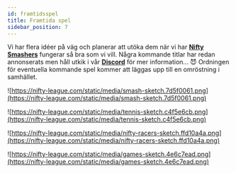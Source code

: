 ```yaml
---
id: framtidsspel
title: Framtida spel
sidebar_position: 7
---
```


Vi har flera idéer på väg och planerar att utöka dem när vi har **[Nifty Smashers](https://nifty-league.com/games)** fungerar så bra som vi vill. Några kommande titlar har redan annonserats men håll utkik i vår **[Discord](https://discord.gg/niftyleague)** för mer information… 😈 Ordningen för eventuella kommande spel kommer att läggas upp till en omröstning i samhället.

![https://nifty-league.com/static/media/smash-sketch.7d5f0061.png](https://nifty-league.com/static/media/smash-sketch.7d5f0061.png)

![https://nifty-league.com/static/media/tennis-sketch.c4f5e6cb.png](https://nifty-league.com/static/media/tennis-sketch.c4f5e6cb.png)

![https://nifty-league.com/static/media/nifty-racers-sketch.ffd10a4a.png](https://nifty-league.com/static/media/nifty-racers-sketch.ffd10a4a.png)

![https://nifty-league.com/static/media/games-sketch.4e6c7ead.png](https://nifty-league.com/static/media/games-sketch.4e6c7ead.png)
